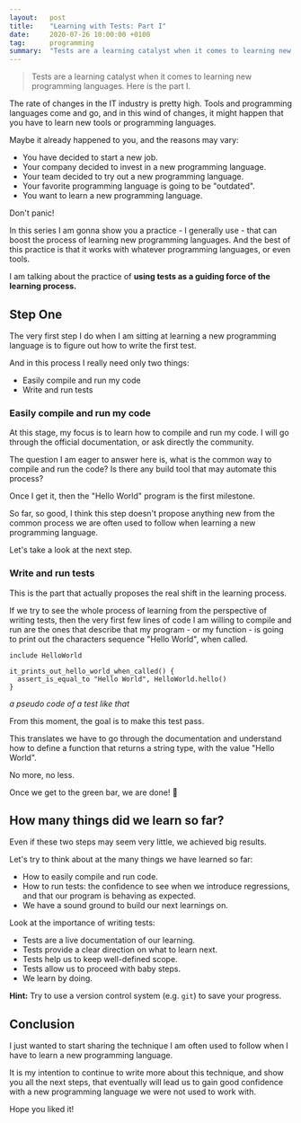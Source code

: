 ```yaml
---
layout:   post
title:    "Learning with Tests: Part I"
date:     2020-07-26 10:00:00 +0100
tag:      programming
summary:  "Tests are a learning catalyst when it comes to learning new programming languages. Here is the part I."
---
```


> Tests are a learning catalyst when it comes to learning new programming languages. Here is the part I.

<!--more-->

The rate of changes in the IT industry is pretty high. Tools and programming languages come and go, and in this wind of changes, it might happen that you have to learn new tools or programming languages.

Maybe it already happened to you, and the reasons may vary:

- You have decided to start a new job.
- Your company decided to invest in a new programming language.
- Your team decided to try out a new programming language.
- Your favorite programming language is going to be "outdated".
- You want to learn a new programming language.

Don't panic!

In this series I am gonna show you a practice - I generally use - that can boost the process of learning new programming languages. And the best of this practice is that it works with whatever programming languages, or even tools.

I am talking about the practice of **using tests as a guiding force of the learning process.**

## Step One

The very first step I do when I am sitting at learning a new programming language is to figure out how to write the first test.

And in this process I really need only two things:

- Easily compile and run my code
- Write and run tests

### Easily compile and run my code

At this stage, my focus is to learn how to compile and run my code. I will go through the official documentation, or ask directly the community.

The question I am eager to answer here is, what is the common way to compile and run the code? Is there any build tool that may automate this process?

Once I get it, then the "Hello World" program is the first milestone.

So far, so good, I think this step doesn't propose anything new from the common process we are often used to follow when learning a new programming language.

Let's take a look at the next step.

### Write and run tests

This is the part that actually proposes the real shift in the learning process.

If we try to see the whole process of learning from the perspective of writing tests, then the very first few lines of code I am willing to compile and run are the ones that describe that my program - or my function - is going to print out the characters sequence "Hello World", when called.

```
include HelloWorld

it_prints_out_hello_world_when_called() {
  assert_is_equal_to "Hello World", HelloWorld.hello()
}

```
_a pseudo code of a test like that_

From this moment, the goal is to make this test pass.

This translates we have to go through the documentation and understand how to define a function that returns a string type, with the value "Hello World".

No more, no less.

Once we get to the green bar, we are done! :clap:

## How many things did we learn so far?

Even if these two steps may seem very little, we achieved big results.

Let's try to think about at the many things we have learned so far:

- How to easily compile and run code.
- How to run tests: the confidence to see when we introduce regressions, and that our program is behaving as expected.
- We have a sound ground to build our next learnings on.

Look at the importance of writing tests:

- Tests are a live documentation of our learning.
- Tests provide a clear direction on what to learn next.
- Tests help us to keep well-defined scope.
- Tests allow us to proceed with baby steps.
- We learn by doing.

**Hint:** Try to use a version control system (e.g. `git`) to save your progress.

## Conclusion

I just wanted to start sharing the technique I am often used to follow when I have to learn a new programming language.

It is my intention to continue to write more about this technique, and show you all the next steps, that eventually will lead us to gain good confidence with a new programming language we were not used to work with.

Hope you liked it!
